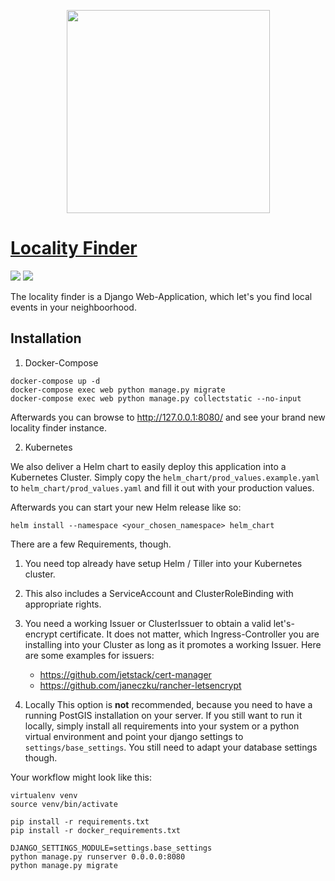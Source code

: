<p align="center">
  <img src="https://raw.githubusercontent.com/WiSchLabs/Locality-finder/master/main/static/main/img/locality-finder.png" width="325px">
</p>

# [Locality Finder](https://locality-finder-helm.sh4ke.rocks/)
[![](https://images.microbadger.com/badges/version/wischlabs/locality_finder.svg)](https://microbadger.com/images/wischlabs/locality_finder "Get your own version badge on microbadger.com")
[![](https://images.microbadger.com/badges/image/wischlabs/locality_finder.svg)](https://microbadger.com/images/wischlabs/locality_finder "Get your own image badge on microbadger.com")

The locality finder is a Django Web-Application, which let's you find local events in your neighboorhood.

## Installation

1. Docker-Compose 
```
docker-compose up -d
docker-compose exec web python manage.py migrate
docker-compose exec web python manage.py collectstatic --no-input
```

Afterwards you can browse to http://127.0.0.1:8080/ and see your brand new locality finder instance.

2. Kubernetes

We also deliver a Helm chart to easily deploy this application into a Kubernetes Cluster.
Simply copy the `helm_chart/prod_values.example.yaml` to `helm_chart/prod_values.yaml` and fill it out with your production values.

Afterwards you can start your new Helm release like so:
```
helm install --namespace <your_chosen_namespace> helm_chart
```

There are a few Requirements, though.
1. You need top already have setup Helm / Tiller into your Kubernetes cluster.
2. This also includes a ServiceAccount and ClusterRoleBinding with appropriate rights.
3. You need a working Issuer or ClusterIssuer to obtain a valid let's-encrypt certificate. It does not matter, which Ingress-Controller you are installing into your Cluster as long as it promotes a working Issuer. Here are some examples for issuers:
    * https://github.com/jetstack/cert-manager
    * https://github.com/janeczku/rancher-letsencrypt
    
    
3. Locally
This option is __not__ recommended, because you need to have a running PostGIS installation on your server.
If you still want to run it locally, simply install all requirements into your system or a python virtual environment and point your django settings to `settings/base_settings`. You still need to adapt your database settings though.

Your workflow might look like this:
```
virtualenv venv
source venv/bin/activate

pip install -r requirements.txt
pip install -r docker_requirements.txt

DJANGO_SETTINGS_MODULE=settings.base_settings
python manage.py runserver 0.0.0.0:8080
python manage.py migrate
```

